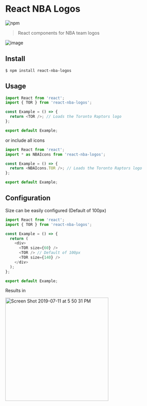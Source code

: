 # React NBA Logos
![npm](https://img.shields.io/npm/v/react-nba-logos)  

> React components for NBA team logos  

![image](https://user-images.githubusercontent.com/11506653/61015562-1ff45080-a35a-11e9-9b5c-4a824268c3aa.png)  

## Install

```shell
$ npm install react-nba-logos
```

## Usage

```js
import React from 'react';
import { TOR } from 'react-nba-logos';

const Example = () => {
  return <TOR />; // Loads the Toronto Raptors logo
};

export default Example;
```

or include all icons

```js
import React from 'react';
import * as NBAIcons from 'react-nba-logos';

const Example = () => {
  return <NBAIcons.TOR />; // Loads the Toronto Raptors logo
};

export default Example;
```

## Configuration

Size can be easily configured (Default of 100px)

```js
import React from 'react';
import { TOR } from 'react-nba-logos';

const Example = () => {
  return (
    <div>
      <TOR size={60} />
      <TOR /> // Default of 100px
      <TOR size={140} />
    </div>
  );
};

export default Example;
```

Results in

<img width="324" alt="Screen Shot 2019-07-11 at 5 50 31 PM" src="https://user-images.githubusercontent.com/11506653/61087786-a2394f00-a404-11e9-8e7b-d4361a834ad4.png">

